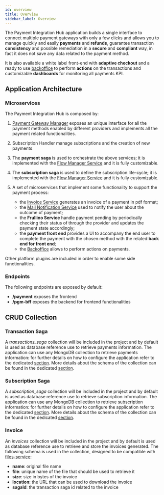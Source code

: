 ```yaml
---
id: overview
title: Overview
sidebar_label: Overview
---
```

The Payment Integration Hub application builds a single interface to connect multiple payment gateways with only a few clicks and allows you to manage quickly and easily **payments** and **refunds**, guarantee transaction **consistency** and possible remediation in a **secure** and **compliant** way, in fact it does not save any data related to the payment method.

It is also available a white label front-end with **adaptive checkout** and a ready to use [backoffice](../../business_suite/backoffice/overview) to perform **actions** on the transactions and customizable **dashboards** for monitoring all payments KPI. 

## Application Architecture

### Microservices

The Payment Integration Hub is composed by:
1. [Payment Gateway Manager](../../runtime_suite/payment-gateway-manager/how_it_works) exposes an unique interface for all the payment methods enabled by different providers and implements all the payment related functionalities.
2. Subscription Handler manage subscriptions and the creation of new payments
3. The **payment saga** is used to orchestrate the above services; it is implemented with the [Flow Manager Service](../../runtime_suite/flow-manager-service/overview) and it is fully customizable.
3. The **subscription saga** is used to define the subscription life-cycle; it is implemented with the [Flow Manager Service](../../runtime_suite/flow-manager-service/overview) and it is fully customizable. 

2. A set of microservices that implement some functionality to support the payment process:
    - the [Invoice Service](../../runtime_suite/invoice-service/overview) generates an invoice of a payment in pdf format;
    - the [Mail Notification Service](../../runtime_suite/ses-mail-notification-service/usage) used to notify the user about the outcome of payment;
    - the **Frullino Service** handle payment pending by periodically checking their status of through the provider and updates the payment state accordingly;
    - the **payment front end** provides a UI to accompany the end user to complete the payment with the chosen method with the related **back end for front end**;
    - the [Backoffice](../../business_suite/backoffice/overview) allows to perform actions on payments.

Other platform plugins are included in order to enable some side functionalities.

### Endpoints

The following endpoints are exposed by default:
- **/payment** exposes the frontend
- **/pgm-bff** exposes the backend for frontend functionalities


## CRUD Collection

### Transaction Saga
A *transactions_saga* collection will be included in the project and by default is used as database reference use to retrieve payments information.
The application can use any MongoDB collection to retrieve payments information: for further details on how to configure the application refer to the dedicated [section](./50_configuration.md).
More details about the schema of the collection can be found in the dedicated [section](./20_payment_saga.md).

### Subscription Saga
A *subscription_saga* collection will be included in the project and by default is used as database reference use to retrieve subscription information.
The application can use any MongoDB collection to retrieve subscription information: for further details on how to configure the application refer to the dedicated [section](./50_configuration.md).
More details about the schema of the collection can be found in the dedicated [section](./30_subscription_saga.md).

### Invoice
An *invoices* collection will be included in the project and by default is used as database reference use to retrieve and store the invoices generated.
The following schema is used in the collection, designed to be compatible with [files-service](../../runtime_suite/files-service/configuration):
- **name**: original file name
- **file**: unique name of the file that should be used to retrieve it
- **size**:  size in bytes of the invoice
- **location**: the URL that can be used to download the invoice
- **sagaId**: the transaction saga id related to the invoice
